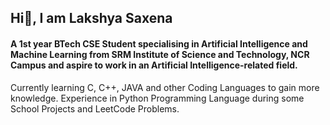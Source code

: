 ## Hi👋, I am Lakshya Saxena
#### A 1st year BTech CSE Student specialising in Artificial Intelligence and Machine Learning from SRM Institute of Science and Technology, NCR Campus and aspire to work in an Artificial Intelligence-related field.
Currently learning C, C++, JAVA and other Coding Languages to gain more knowledge. Experience in Python Programming Language during some School Projects and LeetCode Problems.
